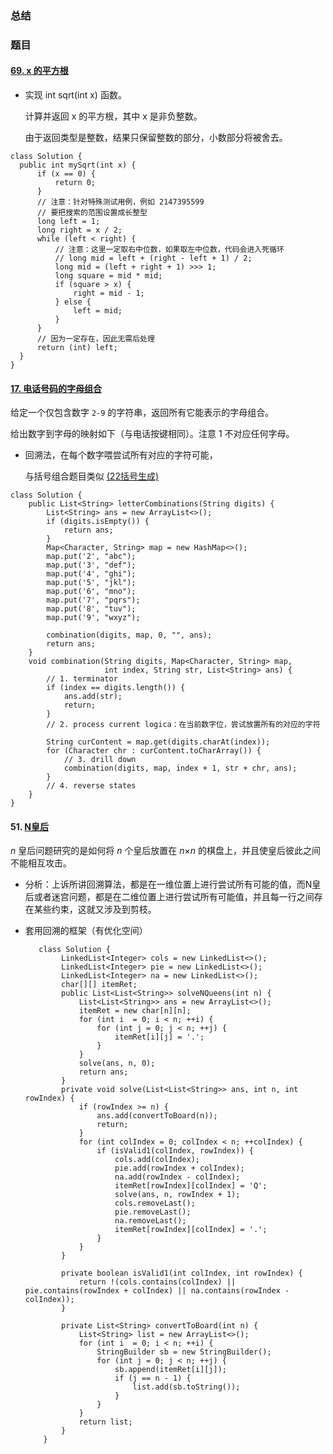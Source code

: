### 总结

### 题目

#### [69. x 的平方根](https://leetcode-cn.com/problems/sqrtx/)

  * 实现 int sqrt(int x) 函数。

    计算并返回 x 的平方根，其中 x 是非负整数。

    由于返回类型是整数，结果只保留整数的部分，小数部分将被舍去。


  ```
class Solution {
    public int mySqrt(int x) {
        if (x == 0) {
            return 0;
        }
        // 注意：针对特殊测试用例，例如 2147395599
        // 要把搜索的范围设置成长整型
        long left = 1;
        long right = x / 2;
        while (left < right) {
            // 注意：这里一定取右中位数，如果取左中位数，代码会进入死循环
            // long mid = left + (right - left + 1) / 2;
            long mid = (left + right + 1) >>> 1;
            long square = mid * mid;
            if (square > x) {
                right = mid - 1;
            } else {
                left = mid;
            }
        }
        // 因为一定存在，因此无需后处理
        return (int) left;
    }
}
  ```

#### [17. 电话号码的字母组合](https://leetcode-cn.com/problems/letter-combinations-of-a-phone-number/)

给定一个仅包含数字 `2-9` 的字符串，返回所有它能表示的字母组合。

给出数字到字母的映射如下（与电话按键相同）。注意 1 不对应任何字母。

* 回溯法，在每个数字喂尝试所有对应的字符可能，

  与括号组合题目类似 [(22括号生成) ](https://leetcode-cn.com/problems/generate-parentheses)

```
class Solution {
    public List<String> letterCombinations(String digits) {
        List<String> ans = new ArrayList<>();
        if (digits.isEmpty()) {
            return ans;
        }
        Map<Character, String> map = new HashMap<>();
        map.put('2', "abc");
        map.put('3', "def");
        map.put('4', "ghi");
        map.put('5', "jkl");
        map.put('6', "mno");
        map.put('7', "pqrs");
        map.put('8', "tuv");
        map.put('9', "wxyz");
        
        combination(digits, map, 0, "", ans);
        return ans;
    }
    void combination(String digits, Map<Character, String> map, 
                     int index, String str, List<String> ans) {
        // 1. terminator
        if (index == digits.length()) {
            ans.add(str);
            return;
        }
        // 2. process current logica：在当前数字位，尝试放置所有的对应的字符
        
        String curContent = map.get(digits.charAt(index));
        for (Character chr : curContent.toCharArray()) {
            // 3. drill down
            combination(digits, map, index + 1, str + chr, ans);
        }
        // 4. reverse states
    }
}
```

#### 51. [N皇后](https://leetcode-cn.com/problems/n-queens/)

*n* 皇后问题研究的是如何将 *n* 个皇后放置在 *n*×*n* 的棋盘上，并且使皇后彼此之间不能相互攻击。

* 分析：上诉所讲回溯算法，都是在一维位置上进行尝试所有可能的值，而N皇后或者迷宫问题，都是在二维位置上进行尝试所有可能值，并且每一行之间存在某些约束，这就又涉及到剪枝。

* 套用回溯的框架（有优化空间）

  ```
     class Solution {
          LinkedList<Integer> cols = new LinkedList<>();
          LinkedList<Integer> pie = new LinkedList<>();
          LinkedList<Integer> na = new LinkedList<>();
          char[][] itemRet;
          public List<List<String>> solveNQueens(int n) {
              List<List<String>> ans = new ArrayList<>();
              itemRet = new char[n][n];
              for (int i  = 0; i < n; ++i) {
                  for (int j = 0; j < n; ++j) {
                      itemRet[i][j] = '.';
                  }
              }
              solve(ans, n, 0);
              return ans;
          }
          private void solve(List<List<String>> ans, int n, int rowIndex) {
              if (rowIndex >= n) {
                  ans.add(convertToBoard(n));
                  return;
              }
              for (int colIndex = 0; colIndex < n; ++colIndex) {
                  if (isValid1(colIndex, rowIndex)) {
                      cols.add(colIndex);
                      pie.add(rowIndex + colIndex);
                      na.add(rowIndex - colIndex);
                      itemRet[rowIndex][colIndex] = 'Q';
                      solve(ans, n, rowIndex + 1);
                      cols.removeLast();
                      pie.removeLast();
                      na.removeLast();
                      itemRet[rowIndex][colIndex] = '.';
                  }
              }
          }
  
          private boolean isValid1(int colIndex, int rowIndex) {
              return !(cols.contains(colIndex) || pie.contains(rowIndex + colIndex) || na.contains(rowIndex - colIndex));
          }
  
          private List<String> convertToBoard(int n) {
              List<String> list = new ArrayList<>();
              for (int i  = 0; i < n; ++i) {
                  StringBuilder sb = new StringBuilder();
                  for (int j = 0; j < n; ++j) {
                      sb.append(itemRet[i][j]);
                      if (j == n - 1) {
                          list.add(sb.toString());
                      }
                  }
              }
              return list;
          }
      }
  ```

  